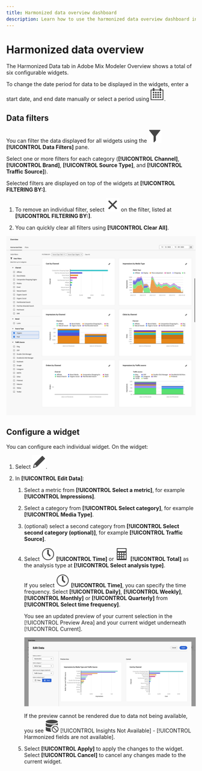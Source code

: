 ```yaml
---
title: Harmonized data overview dashboard
description: Learn how to use the harmonized data overview dashboard in Adobe Mix Modeler.
---
```


# Harmonized data overview

The Harmonized Data tab in Adobe Mix Modeler Overview shows a total of six configurable widgets. 

To change the date period for data to be displayed in the widgets, enter a start date, and end date manually or select a period using ![Calendar](../assets/icons/Calendar.svg).

## Data filters 

You can filter the data displayed for all widgets using the ![Filter](../assets/icons/Filter.svg) **[!UICONTROL Data Filters]** pane. 

Select one or more filters for each category (**[!UICONTROL Channel]**, **[!UICONTROL Brand]**, **[!UICONTROL Source Type]**, and **[!UICONTROL Traffic Source]**). 

   Selected filters are displayed on top of the widgets at **[!UICONTROL FILTERING BY:]**. 

   1. To remove an individual filter, select ![Close](../assets/icons/Close.svg) on the filter, listed at **[!UICONTROL FILTERING BY:]**.

   1. You can quickly clear all filters using **[!UICONTROL Clear All]**.

   ![Harmonized data overview](../assets/harmonized-data-overview.png)


## Configure a widget

You can configure each individual widget. On the widget:

1. Select ![Edit](../assets/icons/Edit.svg).

1. In **[!UICONTROL Edit Data]**:

   1. Select a metric from **[!UICONTROL Select a metric]**, for example **[!UICONTROL Impressions]**.
   1. Select a category from **[!UICONTROL Select category]**, for example **[!UICONTROL Media Type]**.
   1. (optional) select a second category from **[!UICONTROL Select second category (optional)]**, for example **[!UICONTROL Traffic Source]**.
   1. Select ![Clock](../assets/icons/Clock.svg) **[!UICONTROL Time]** or ![Calculator](../assets/icons/Calculator.svg) **[!UICONTROL Total]** as the analysis type at **[!UICONTROL Select analysis type]**.

      If you select ![Clock](../assets/icons/Clock.svg) **[!UICONTROL Time]**, you can specify the time frequency. Select **[!UICONTROL Daily]**, **[!UICONTROL Weekly]**, **[!UICONTROL Monthly]** or **[!UICONTROL Quarterly]** from **[!UICONTROL Select time frequency]**.

      You see an updated preview of your current selection in the [!UICONTROL Preview Area] and your current widget underneath [!UICONTROL Current].

      ![Edit harmonized data widget](../assets/edit-harmonized-data-widget.png)

      If the preview cannot be rendered due to data not being available, you see ![Data erro](../assets/icons/DataUnavailable.svg) [!UICONTROL Insights Not Available] - [!UICONTROL Harmonized fields are not available].

   1. Select **[!UICONTROL Apply]** to apply the changes to the widget. Select **[!UICONTROL Cancel]** to cancel any changes made to the current widget.

